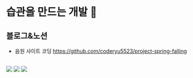 # 습관을 만드는 개발 👋

## 블로그&노션

- 음원 사이트 코딩
https://github.com/coderyu5523/project-spring-falling
<br>
<img src="https://img.shields.io/badge/HTML5-E34F26?style=for-the-badge&logo=html5&logoColor=white"/> <img src="https://img.shields.io/badge/CSS3-1572B6?style=for-the-badge&logo=css3&logoColor=white"/<img src="https://img.shields.io/badge/mustache-F7DF1E?style=for-the-badge&logo=Mustache&logoColor=white"/> <img src="https://img.shields.io/badge/jQuery-0769AD.svg?style=for-the-badge&logo=jquery&logoColor=white"/>
